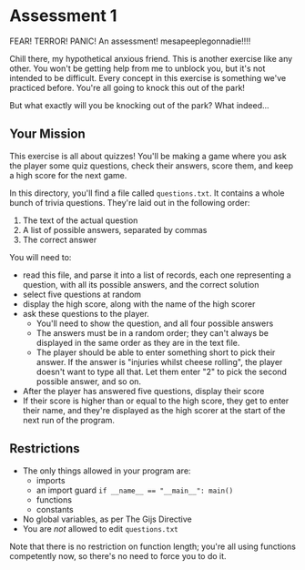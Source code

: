 # Assessment 1

FEAR! TERROR! PANIC! An assessment! mesapeeplegonnadie!!!!

Chill there, my hypothetical anxious friend. This is another exercise like any other. You won't be getting help from me to unblock you, but it's not intended to be difficult. Every concept in this exercise is something we've practiced before. You're all going to knock this out of the park!

But what exactly will you be knocking out of the park? What indeed...

## Your Mission

This exercise is all about quizzes! You'll be making a game where you ask the player some quiz questions, check their answers, score them, and keep a high score for the next game.

In this directory, you'll find a file called `questions.txt`. It contains a whole bunch of trivia questions. They're laid out in the following order:
1. The text of the actual question
2. A list of possible answers, separated by commas
3. The correct answer

You will need to:
* read this file, and parse it into a list of records, each one representing a question, with all its possible answers, and the correct solution
* select five questions at random
* display the high score, along with the name of the high scorer
* ask these questions to the player. 
    * You'll need to show the question, and all four possible answers
    * The answers must be in a random order; they can't always be displayed in the same order as they are in the text file.
    * The player should be able to enter something short to pick their answer. If the answer is "injuries whilst cheese rolling", the player doesn't want to type all that. Let them enter "2" to pick the second possible answer, and so on.
* After the player has answered five questions, display their score
* If their score is higher than or equal to the high score, they get to enter their name, and they're displayed as the high scorer at the start of the next run of the program.

## Restrictions
* The only things allowed in your program are:
    * imports
    * an import guard `if __name__ == "__main__": main()`
    * functions
    * constants
* No global variables, as per The Gijs Directive
* You are *not* allowed to edit `questions.txt`

Note that there is no restriction on function length; you're all using functions competently now, so there's no need to force you to do it.
